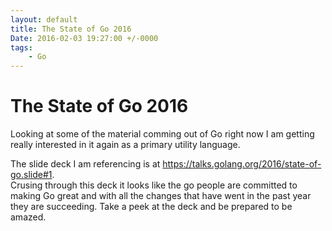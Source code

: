 ```yaml
---
layout: default
title: The State of Go 2016
Date: 2016-02-03 19:27:00 +/-0000
tags: 
	- Go
---
```


# The State of Go 2016

Looking at some of the material comming out of Go right now I am getting really 
interested in it again as a primary utility language.

<!-- more -->

The slide deck I am referencing is at https://talks.golang.org/2016/state-of-go.slide#1.  
Crusing through this deck it looks like the go people are committed to making Go great and with 
all the changes that have went in the past year they are succeeding. Take a peek at the deck and be prepared 
to be amazed.
